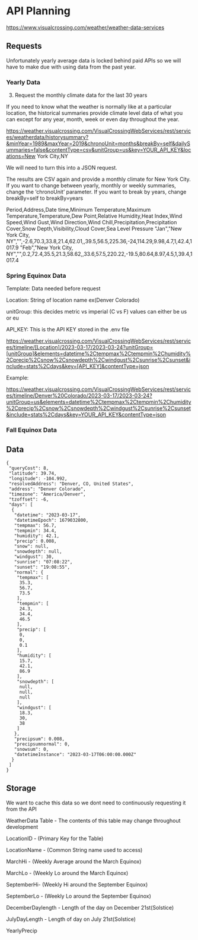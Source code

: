# API Planning
https://www.visualcrossing.com/weather/weather-data-services
## Requests
Unfortunately yearly average data is locked behind paid APIs so we will have to make due with using data from the past year.

### Yearly Data
3. Request the monthly climate data for the last 30 years

If you need to know what the weather is normally like at a particular location, the historical summaries provide climate level data of what you can except for any year, month, week or even day throughout the year.

https://weather.visualcrossing.com/VisualCrossingWebServices/rest/services/weatherdata/historysummary?&minYear=1989&maxYear=2019&chronoUnit=months&breakBy=self&dailySummaries=false&contentType=csv&unitGroup=us&key=YOUR_API_KEY&locations=New York City,NY  

We will need to turn this into a JSON request.

The results are CSV again and provide a monthly climate for New York City. If you want to change between yearly, monthly or weekly summaries, change the ‘chronoUnit’ parameter. If you want to break by years, change breakBy=self to breakBy=years


Period,Address,Date time,Minimum Temperature,Maximum Temperature,Temperature,Dew Point,Relative Humidity,Heat Index,Wind Speed,Wind Gust,Wind Direction,Wind Chill,Precipitation,Precipitation Cover,Snow Depth,Visibility,Cloud Cover,Sea Level Pressure
 "Jan","New York City, NY","",-2.6,70.3,33.8,21.4,62.01,,39.5,56.5,225.36,-24,114.29,9.98,4.7,1,42.4,1017.9
 "Feb","New York City, NY","",0.2,72.4,35.5,21.3,58.62,,33.6,57.5,220.22,-19.5,80.64,8.97,4.5,1,39.4,1017.4

### Spring Equinox Data
Template: 
Data needed before request

Location: String of location name ex(Denver Colorado)

unitGroup: this decides metric vs imperial (C vs F) values can either be us or eu

API_KEY: This is the API KEY stored in the .env file

https://weather.visualcrossing.com/VisualCrossingWebServices/rest/services/timeline/[Location]/2023-03-17/2023-03-24?unitGroup=[unitGroup]&elements=datetime%2Ctempmax%2Ctempmin%2Chumidity%2Cprecip%2Csnow%2Csnowdepth%2Cwindgust%2Csunrise%2Csunset&include=stats%2Cdays&key=[API_KEY]&contentType=json

Example:

https://weather.visualcrossing.com/VisualCrossingWebServices/rest/services/timeline/Denver%20Colorado/2023-03-17/2023-03-24?unitGroup=us&elements=datetime%2Ctempmax%2Ctempmin%2Chumidity%2Cprecip%2Csnow%2Csnowdepth%2Cwindgust%2Csunrise%2Csunset&include=stats%2Cdays&key=YOUR_API_KEY&contentType=json


### Fall Equinox Data

## Data
```
{
 "queryCost": 8,
 "latitude": 39.74,
 "longitude": -104.992,
 "resolvedAddress": "Denver, CO, United States",
 "address": "Denver Colorado",
 "timezone": "America/Denver",
 "tzoffset": -6,
 "days": [
  {
   "datetime": "2023-03-17",
   "datetimeEpoch": 1679032800,
   "tempmax": 56.7,
   "tempmin": 34.4,
   "humidity": 42.1,
   "precip": 0.008,
   "snow": null,
   "snowdepth": null,
   "windgust": 30,
   "sunrise": "07:08:22",
   "sunset": "19:08:55",
   "normal": {
    "tempmax": [
     35.3,
     56.7,
     73.5
    ],
    "tempmin": [
     24.3,
     34.4,
     46.5
    ],
    "precip": [
     0,
     0,
     0.1
    ],
    "humidity": [
     15.7,
     42.1,
     86.9
    ],
    "snowdepth": [
     null,
     null,
     null
    ],
    "windgust": [
     18.3,
     30,
     38
    ]
   },
   "precipsum": 0.008,
   "precipsumnormal": 0,
   "snowsum": 0,
   "datetimeInstance": "2023-03-17T06:00:00.000Z"
  }
 ]
}
```

## Storage
We want to cache this data so we dont need to continuously requesting it from the API

WeatherData Table - The contents of this table may change throughout development

LocationID - (Primary Key for the Table)

LocationName - (Common String name used to access)

MarchHi - (Weekly Average around the March Equinox)

MarchLo - (Weekly Lo around the March Equinox)

SeptemberHi- (Weekly Hi around the September Equinox)

SeptemberLo - (Weekly Lo around the September Equinox)

DecemberDaylength - Length of the day on December 21st(Solstice)

JulyDayLength - Length of day on July 21st(Solstice)

YearlyPrecip

